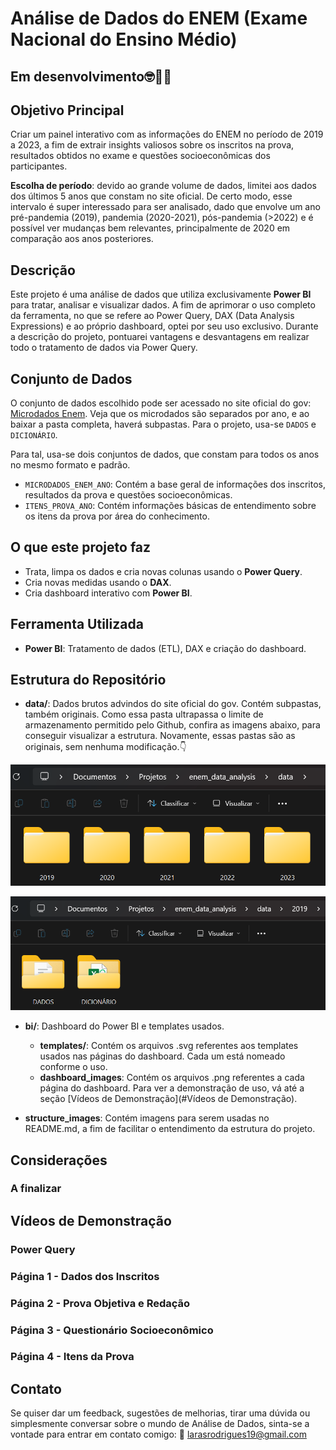 # Análise de Dados do ENEM (Exame Nacional do Ensino Médio)
## Em desenvolvimento🤓👩‍💻

## Objetivo Principal
Criar um painel interativo com as informações do ENEM no período de 2019 a 2023, a fim de extrair insights valiosos sobre os inscritos na prova, resultados obtidos no exame e questões socioeconômicas dos participantes.

**Escolha de período**: devido ao grande volume de dados, limitei aos dados dos últimos 5 anos que constam no site oficial. De certo modo, esse intervalo é super interessado para ser analisado, dado que envolve um ano pré-pandemia (2019), pandemia (2020-2021), pós-pandemia (>2022) e é possível ver mudanças bem relevantes, principalmente de 2020 em comparação aos anos posteriores. 

## Descrição
Este projeto é uma análise de dados que utiliza exclusivamente **Power BI** para tratar, analisar e visualizar dados. A fim de aprimorar o uso completo da ferramenta, no que se refere ao Power Query, DAX (Data Analysis Expressions) e ao próprio dashboard, optei por seu uso exclusivo. 
Durante a descrição do projeto, pontuarei vantagens e desvantagens em realizar todo o tratamento de dados via Power Query.

## Conjunto de Dados
O conjunto de dados escolhido pode ser acessado no site oficial do gov: [Microdados Enem](https://www.gov.br/inep/pt-br/acesso-a-informacao/dados-abertos/microdados/enem?utm_source=chatgpt.com). 
Veja que os microdados são separados por ano, e ao baixar a pasta completa, haverá subpastas. Para o projeto, usa-se `DADOS` e `DICIONÁRIO`.

Para tal, usa-se dois conjuntos de dados, que constam para todos os anos no mesmo formato e padrão.
- `MICRODADOS_ENEM_ANO`: Contém a base geral de informações dos inscritos, resultados da prova e questões socioeconômicas.
- `ITENS_PROVA_ANO`: Contém informações básicas de entendimento sobre os itens da prova por área do conhecimento.

## O que este projeto faz
- Trata, limpa os dados e cria novas colunas usando o **Power Query**.
- Cria novas medidas usando o **DAX**.
- Cria dashboard interativo com **Power BI**.

## Ferramenta Utilizada
- **Power BI**: Tratamento de dados (ETL), DAX e criação do dashboard.

## Estrutura do Repositório
- **data/**: Dados brutos advindos do site oficial do gov. Contém subpastas, também originais.
Como essa pasta ultrapassa o limite de armazenamento permitido pelo Github, confira as imagens abaixo, para conseguir visualizar a estrutura. Novamente, essas pastas são as originais, sem nenhuma modificação.👇

![Subpastas por ano](structure_images/one.png)

![Subpastas dentro de cada ano](structure_images/two.png)

- **bi/**: Dashboard do Power BI e templates usados.
  - **templates/**: Contém os arquivos .svg referentes aos templates usados nas páginas do dashboard. Cada um está nomeado conforme o uso. 
  - **dashboard_images**: Contém os arquivos .png referentes a cada página do dashboard. Para ver a demonstração de uso, vá até a seção [Vídeos de Demonstração](#Vídeos de Demonstração).

- **structure_images**: Contém imagens para serem usadas no README.md, a fim de facilitar o entendimento da estrutura do projeto.
 
## Considerações
### A finalizar


## Vídeos de Demonstração
### Power Query


### Página 1 - Dados dos Inscritos


### Página 2 - Prova Objetiva e Redação


### Página 3 - Questionário Socioeconômico


### Página 4 - Itens da Prova


## Contato 
Se quiser dar um feedback, sugestões de melhorias, tirar uma dúvida ou simplesmente conversar sobre o mundo de Análise de Dados, sinta-se a vontade para entrar em contato comigo:
📩 larasrodrigues19@gmail.com 